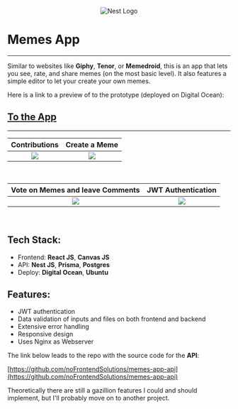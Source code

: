 <p align="center">
  <a  target="blank"><img src="https://www.dropbox.com/s/je9q398fafqnhys/react-logo.png?raw=1" alt="Nest Logo" /></a>
</p>

# Memes App

---

Similar to websites like **Giphy**, **Tenor**, or **Memedroid**, this is an app that lets you see, rate, and share memes (on the most basic level). It also features a simple editor to let your create your own memes.

Here is a link to a preview of to the prototype (deployed on Digital Ocean):

[To the App](http://46.101.193.133)
--
---


|                       Contributions                        |                    Create a Meme                    |
| :-------------------------------------------------------------------------: | :-------------------------------------------------------------------------: |
| ![](https://www.dropbox.com/s/ni40z8bmzj96djy/memes-home.jpg?raw=1) | ![](https://www.dropbox.com/s/9rhb4mfzp7bcvl2/memes-creator-wide.jpg?raw=1) |
<br>

|                       Vote on Memes and leave  Comments                     |                     JWT Authentication                     |
| :-------------------------------------------------------------------------: | :-------------------------------------------------------------------------: |
| ![](https://www.dropbox.com/s/y15yv3g0jpneb22/meme-details.jpg?raw=1) | ![](https://www.dropbox.com/s/ypwzw2b9017asn8/login.jpg?raw=1) |
<br>


## Tech Stack:

- Frontend: **React JS**, **Canvas JS**<br>
- API: **Nest JS**, **Prisma**, **Postgres** 
- Deploy: **Digital Ocean**, **Ubuntu**
   

## Features:

- JWT authentication
- Data validation of inputs and files on both frontend and backend
- Extensive error handling
- Responsive design
- Uses Nginx as Webserver 

The link below leads to the repo with the source code for the **API**:

[https://github.com/noFrontendSolutions/memes-app-api](https://github.com/noFrontendSolutions/memes-app-api)

Theoretically there are still a gazillion features I could and should implement, but I'll probably move on to another project.